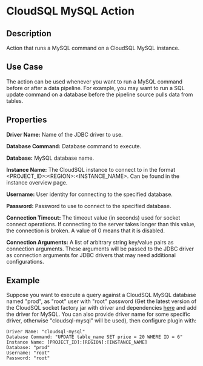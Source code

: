 # CloudSQL MySQL Action


Description
-----------
Action that runs a MySQL command on a CloudSQL MySQL instance.


Use Case
--------
The action can be used whenever you want to run a MySQL command before or after a data pipeline.
For example, you may want to run a SQL update command on a database before the pipeline source pulls data from tables.


Properties
----------
**Driver Name:** Name of the JDBC driver to use.

**Database Command:** Database command to execute.

**Database:** MySQL database name.

**Instance Name:** The CloudSQL instance to connect to in the format <PROJECT_ID>:\<REGION>:<INSTANCE_NAME>. 
Can be found in the instance overview page.

**Username:** User identity for connecting to the specified database.

**Password:** Password to use to connect to the specified database.

**Connection Timeout:** The timeout value (in seconds) used for socket connect operations. If connecting to the server 
takes longer than this value, the connection is broken. A value of 0 means that it is disabled.

**Connection Arguments:** A list of arbitrary string key/value pairs as connection arguments. These arguments
will be passed to the JDBC driver as connection arguments for JDBC drivers that may need additional configurations.


Example
-------
Suppose you want to execute a query against a CloudSQL MySQL database named "prod", as "root" user with "root" password 
(Get the latest version of the CloudSQL socket factory jar with driver and dependencies 
[here](https://github.com/GoogleCloudPlatform/cloud-sql-jdbc-socket-factory/releases) and add the driver for MySQL. 
You can also provide driver name for some specific driver, otherwise "cloudsql-mysql" will be used), then configure plugin with: 

```
Driver Name: "cloudsql-mysql"
Database Command: "UPDATE table_name SET price = 20 WHERE ID = 6"
Instance Name: [PROJECT_ID]:[REGION]:[INSTANCE_NAME]
Database: "prod"
Username: "root"
Password: "root"
```
